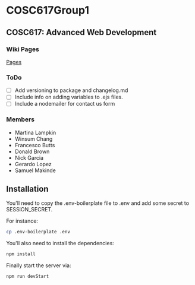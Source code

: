 # COSC617Group1
## COSC617: Advanced Web Development



### Wiki Pages
[Pages](https://github.com/francesc0bGH/COSC617Group1/wiki/pages)

### ToDo

- [ ] Add versioning to package and changelog.md
- [ ] Include info on adding variables to .ejs files.
- [ ] Include a nodemailer for contact us form

### Members
- Martina Lampkin
- Winsum Chang
- Francesco Butts
- Donald Brown
- Nick Garcia
- Gerardo Lopez
- Samuel Makinde


## Installation
You'll need to copy the .env-boilerplate file to .env and add some secret to SESSION_SECRET.

For instance:
```zsh
cp .env-boilerplate .env
```

You'll also need to install the dependencies:

```zsh
npm install
```

Finally start the server via:

```
npm run devStart
```
